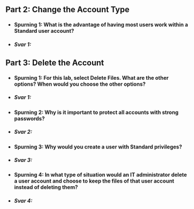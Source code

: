 ## Part 2: Change the Account Type  
* #### Spurning 1: What is the advantage of having most users work within a Standard user account?  
* ##### Svar 1:  
## Part 3: Delete the Account  
* #### Spurning 1: For this lab, select Delete Files. What are the other options? When would you choose the other options?  
* ##### Svar 1:  
* #### Spurning 2: Why is it important to protect all accounts with strong passwords?  
* ##### Svar 2:  
* #### Spurning 3: Why would you create a user with Standard privileges?  
* ##### Svar 3:  
* #### Spurning 4: In what type of situation would an IT administrator delete a user account and choose to keep the files of that user account instead of deleting them?  
* ##### Svar 4:

